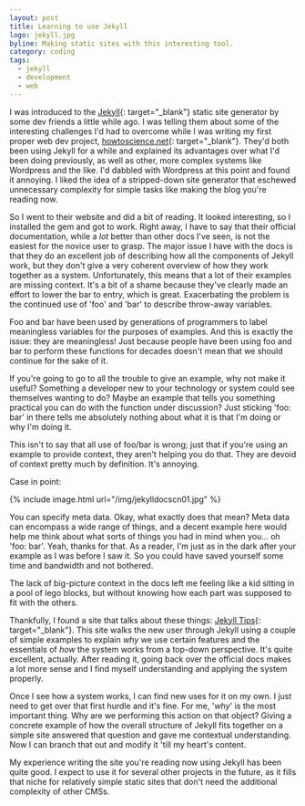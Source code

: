 ```yaml
---
layout: post
title: Learning to use Jekyll
logo: jekyll.jpg
byline: Making static sites with this interesting tool.
category: coding
tags:
  - jekyll
  - development
  - web
---
```


I was introduced to the [Jekyll](http://www.jekyllrb.com){: target="\_blank"} static site generator by some dev friends a little while ago. I was telling them about some of the interesting challenges I'd had to overcome while I was writing my first proper web dev project, [howtoscience.net](http://www.howtoscience.net/){: target="\_blank"}. They'd both been using Jekyll for a while and explained its advantages over what I'd been doing previously, as well as other, more complex systems like Wordpress and the like. I'd dabbled with Wordpress at this point and found it annoying. I liked the idea of a stripped-down site generator that eschewed unnecessary complexity for simple tasks like making the blog you're reading now.

So I went to their website and did a bit of reading. It looked interesting, so I installed the gem and got to work. Right away, I have to say that their official documentation, while a _lot_ better than other docs I've seen, is not the easiest for the novice user to grasp. The major issue I have with the docs is that they do an excellent job of describing how all the components of Jekyll work, but they don't give a very coherent overview of how they work together as a system. Unfortunately, this means that a lot of their examples are missing context. It's a bit of a shame because they've clearly made an effort to lower the bar to entry, which is great. Exacerbating the problem is the continued use of 'foo' and 'bar' to describe throw-away variables.

Foo and bar have been used by generations of programmers to label meaningless variables for the purposes of examples. And this is exactly the issue: they are meaningless! Just because people have been using foo and bar to perform these functions for decades doesn't mean that we should continue for the sake of it.

If you're going to go to all the trouble to give an example, why not make it useful? Something a developer new to your technology or system could see themselves wanting to do? Maybe an example that tells you something practical you can do with the function under discussion? Just sticking 'foo: bar' in there tells me absolutely nothing about what it is that I'm doing or why I'm doing it.

This isn't to say that all use of foo/bar is wrong; just that if you're using an example to provide context, they aren't helping you do that. They are devoid of context pretty much by definition. It's annoying.

Case in point:

{% include image.html url="/img/jekylldocscn01.jpg" %}

You can specify meta data. Okay, what exactly does that mean? Meta data can encompass a wide range of things, and a decent example here would help me think about what sorts of things you had in mind when you... oh 'foo: bar'. Yeah, thanks for that. As a reader, I'm just as in the dark after your example as I was before I saw it. So you could have saved yourself some time and bandwidth and not bothered.

The lack of big-picture context in the docs left me feeling like a kid sitting in a pool of lego blocks, but without knowing how each part was supposed to fit with the others.

Thankfully, I found a site that talks about these things: [Jekyll Tips](http://jekyll.tips/){: target="\_blank"}. This site walks the new user through Jekyll using a couple of simple examples to explain _why_ we use certain features and the essentials of _how_ the system works from a top-down perspective. It's quite excellent, actually. After reading it, going back over the official docs makes a lot more sense and I find myself understanding and applying the system properly.

Once I see how a system works, I can find new uses for it on my own. I just need to get over that first hurdle and it's fine. For me, '_why_' is the most important thing. Why are we performing this action on that object? Giving a concrete example of how the overall structure of Jekyll fits together on a simple site answered that question and gave me contextual understanding. Now I can branch that out and modify it 'till my heart's content.

My experience writing the site you're reading now using Jekyll has been quite good. I expect to use it for several other projects in the future, as it fills that niche for relatively simple static sites that don't need the additional complexity of other CMSs.
